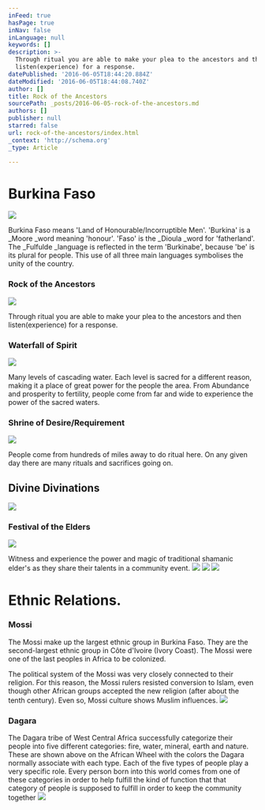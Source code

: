 ```yaml
---
inFeed: true
hasPage: true
inNav: false
inLanguage: null
keywords: []
description: >-
  Through ritual you are able to make your plea to the ancestors and then
  listen(experience) for a response.
datePublished: '2016-06-05T18:44:20.884Z'
dateModified: '2016-06-05T18:44:08.740Z'
author: []
title: Rock of the Ancestors
sourcePath: _posts/2016-06-05-rock-of-the-ancestors.md
authors: []
publisher: null
starred: false
url: rock-of-the-ancestors/index.html
_context: 'http://schema.org'
_type: Article

---
```

# Burkina Faso
![](https://the-grid-user-content.s3-us-west-2.amazonaws.com/80ec0cfe-26cc-450a-a5ac-08114e78a756.jpg)

Burkina Faso means 'Land of Honourable/Incorruptible Men'. 'Burkina' is a _Moore _word meaning 'honour'. 'Faso' is the _Dioula _word for 'fatherland'. The _Fulfulde _language is reflected in the term 'Burkinabe', because 'be' is its plural for people. This use of all three main languages symbolises the unity of the country.

### Rock of the Ancestors
![](https://the-grid-user-content.s3-us-west-2.amazonaws.com/0724669f-937e-4326-879a-9064d9599b25.jpg)

Through ritual you are able to make your plea to the ancestors and then listen(experience) for a response.

### Waterfall of Spirit
![](https://the-grid-user-content.s3-us-west-2.amazonaws.com/dc52a6eb-558d-42f5-8065-3222bf59d44d.jpg)

Many levels of cascading water. Each level is sacred for a different reason, making it a place of great power for the people the area. From Abundance and prosperity to fertility, people come from far and wide to experience the power of the sacred waters.

### Shrine of Desire/Requirement
![](https://the-grid-user-content.s3-us-west-2.amazonaws.com/62137b1e-c6f8-4e31-85f7-5b66c13cdcd5.jpg)

People come from hundreds of miles away to do ritual here. On any given day there are many rituals and sacrifices going on.

## Divine Divinations
![](https://the-grid-user-content.s3-us-west-2.amazonaws.com/17f80d2e-1ac0-413b-8b71-9f7bf9270b5a.jpg)

### Festival of the Elders
![](https://the-grid-user-content.s3-us-west-2.amazonaws.com/c209c926-f072-4a03-9de1-9fa48c18bdf5.jpg)

Witness and experience the power and magic of traditional shamanic elder's as they share their talents in a community event.
![](https://the-grid-user-content.s3-us-west-2.amazonaws.com/b7b0c16c-f7ea-4a07-86c9-ef1db422cea3.jpg)
![](https://the-grid-user-content.s3-us-west-2.amazonaws.com/b6ebc204-baff-4def-be6f-51749a5fc716.jpg)
![](https://the-grid-user-content.s3-us-west-2.amazonaws.com/3672bd98-b0d3-490a-aa1f-2694153a22e4.jpg)

# Ethnic Relations. 

### Mossi

The Mossi make up the largest ethnic group in Burkina Faso. They are the second-largest ethnic group in Côte d'Ivoire (Ivory Coast). The Mossi were one of the last peoples in Africa to be colonized. 

The political system of the Mossi was very closely connected to their religion. For this reason, the Mossi rulers resisted conversion to Islam, even though other African groups accepted the new religion (after about the tenth century). Even so, Mossi culture shows Muslim influences. ![](https://the-grid-user-content.s3-us-west-2.amazonaws.com/5a5b1cbc-07e5-483c-b4c9-b37de7acd96c.jpg)

### Dagara

The Dagara tribe of West Central Africa successfully categorize their people into five different categories: fire, water, mineral, earth and nature. These are shown above on the African Wheel with the colors the Dagara normally associate with each type. Each of the five types of people play a very specific role. Every person born into this world comes from one of these categories in order to help fulfill the kind of function that that category of people is supposed to fulfill in order to keep the community together
![](https://the-grid-user-content.s3-us-west-2.amazonaws.com/ca821406-7fb6-4f6d-93e3-dce282434585.jpg)